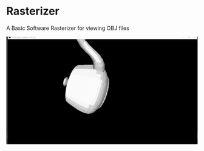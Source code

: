 # Rasterizer
A Basic Software Rasterizer for viewing OBJ files

![Output Sample](https://github.com/mpstepan/Rasterizer/blob/master/teapot.gif)
